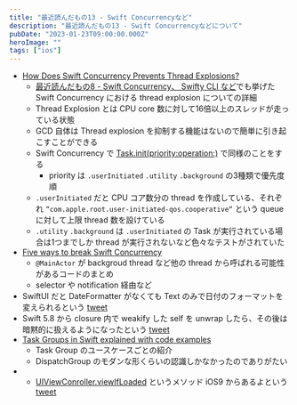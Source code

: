 ```yaml
---
title: "最近読んだもの13 - Swift Concurrencyなど"
description: "最近読んだもの13 - Swift Concurrencyなどについて"
pubDate: "2023-01-23T09:00:00.000Z"
heroImage: ""
tags: ["ios"]
---
```


- [How Does Swift Concurrency Prevents Thread Explosions?](https://swiftsenpai.com/swift/swift-concurrency-prevent-thread-explosion/)
    - [最近読んだもの8 - Swift Concurrency、 Swifty CLI など](what_i_read_recently_8)でも挙げた Swift Concurrency における thread explosion についての詳細
    - Thread Explosion とは CPU core 数に対して16倍以上のスレッドが走っている状態
    - GCD 自体は Thread explosion を抑制する機能はないので簡単に引き起こすことができる
    - Swift Concurrency で [Task.init(priority:operation:)](https://developer.apple.com/documentation/swift/task/init(priority:operation:)-5ltye) で同様のことをする
        - priority は `.userInitiated` `.utility` `.background` の3種類で優先度順
    - `.userInitiated` だと CPU コア数分の thread を作成している、それぞれ `“com.apple.root.user-initiated-qos.cooperative“` という queue に対して上限 thread 数を設けている
    - `.utility` `.background` は `.userInitiated` の Task が実行されている場合は1つまでしか thread が実行されないなど色々なテストがされていた
- [Five ways to break Swift Concurrency](http://blog.hobbyistsoftware.com/2022/11/five-ways-to-break-swift-concurrency/)
    - `@MainActor` が backgroud thread など他の thread から呼ばれる可能性があるコードのまとめ
    - selector や notification 経由など
- SwiftUI だと DateFormatter がなくても Text のみで日付のフォーマットを変えられるという [tweet](https://twitter.com/moorvladimir/status/1604764214497005568)
- Swift 5.8 から closure 内で weakify した self を unwrap したら、その後は暗黙的に扱えるようになったという [tweet](https://twitter.com/yaapete/status/1605494021920415745)
- [Task Groups in Swift explained with code examples](https://www.avanderlee.com/concurrency/task-groups-in-swift/)
    - Task Group のユースケースごとの紹介
    - DispatchGroup のモダンな形くらいの認識しかなかったのでありがたい
- - [UIViewConroller.viewIfLoaded](https://developer.apple.com/documentation/uikit/uiviewcontroller/1621360-viewifloaded) というメソッド iOS9 からあるよという [tweet](https://twitter.com/steipete/status/1189242402659356675)